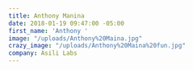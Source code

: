 ```yaml
---
title: Anthony Manina
date: 2018-01-19 09:47:00 -05:00
first_name: 'Anthony '
image: "/uploads/Anthony%20Maina.jpg"
crazy_image: "/uploads/Anthony%20Maina%20fun.jpg"
company: Asili Labs
---
```


